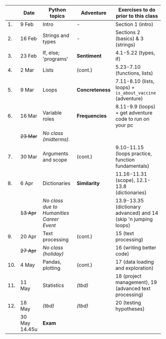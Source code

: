 |  | Date | 	Python topics   | 	Adventure          |	Exercises to do prior to this class
| --- | --- | --- |---------------------| --- |
|1. | 9 Feb | Intro | 	-                  |	Section 1 (intro)
|2. | 16 Feb |	Strings and types | 	-                  |	Sections 2 (basics) & 3 (strings)
|3. | 23 Feb |	If, else; 'programs'  | 	**Sentiment**      |	4.1-5.22 (types, if)
|4. | 2 Mar   |   Lists | 	(cont.)            | 5.23-7.10 (functions, lists)
|5. | 9 Mar |	Loops | 	**Concreteness** 	 | 7.11-8.10 (lists, loops) + `is_about_vaccine` (adventure)
|6. | 16 Mar |	Variable roles  | **Frequencies**	    |	 8.11-9.9 (loops) + get adventure code to run on your pc
|   | ~~23 Mar~~  |  _No class (midterms)._ |                     |
|7. | 30 Mar |  Arguments and scope  | 	(cont.)            | 9.10-11.15 (loops practice, function fundamentals)
|8. | 6 Apr |	Dictionaries | 	**Similarity**     |	11.16-11.31 (scope), 12.1-13.8 (dictionaries)
|   | ~~13 Apr~~ |	_No class due to Humanities Career Event_  |                     |   13.9-13.35 (dictionary advanced) and 14 (skip 'n jumping loops)
|9. | 20 Apr |	Text processing | 	(cont.)            |	15 (text processing)
|  | ~~27 Apr~~ |	_No class (holiday)_	| 	                   |  16 (writing better code)
|10. | 4 May |	Pandas, plotting 	| (cont.)             | 	17 (data loading and exploration)
|11. | 11 May |	Statistics 	| _(tbd)_             |	18 (project management), 19 (advanced text processing)
|12. | 18 May |  _(tbd)_  | _(tbd)_             |  20 (testing hypotheses)	
|    |30 May 14.45u  |  	**Exam**   |                     |

